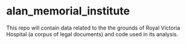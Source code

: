 # alan_memorial_institute
 This repo will contain data related to the the grounds of Royal Victoria Hospital (a corpus of legal documents) and code used in its analysis.
